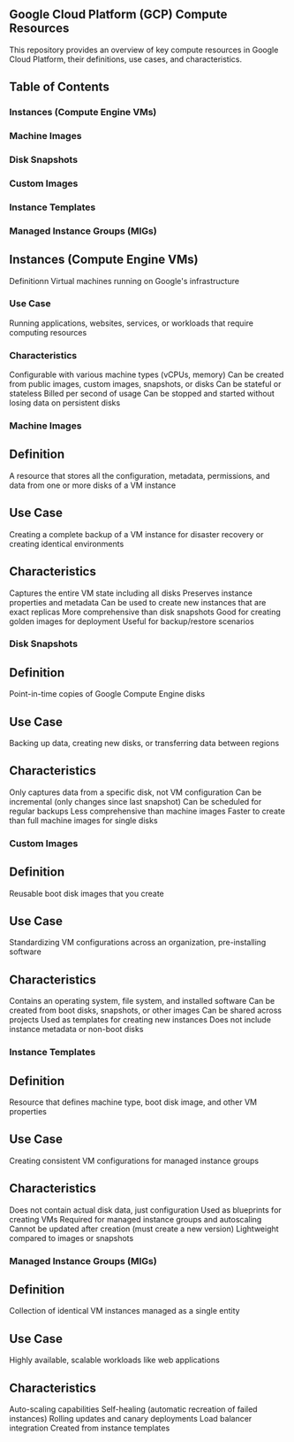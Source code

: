 ## Google Cloud Platform (GCP) Compute Resources
This repository provides an overview of key compute resources in Google Cloud Platform, their definitions, use cases, and characteristics.

## Table of Contents
### Instances (Compute Engine VMs)
### Machine Images
### Disk Snapshots
### Custom Images
### Instance Templates
### Managed Instance Groups (MIGs)


## Instances (Compute Engine VMs)
Definitionn Virtual machines running on Google's infrastructure

### Use Case
Running applications, websites, services, or workloads that require computing resources

### Characteristics
Configurable with various machine types (vCPUs, memory)
Can be created from public images, custom images, snapshots, or disks
Can be stateful or stateless
Billed per second of usage
Can be stopped and started without losing data on persistent disks


### Machine Images
## Definition
A resource that stores all the configuration, metadata, permissions, and data from one or more disks of a VM instance

## Use Case
Creating a complete backup of a VM instance for disaster recovery or creating identical environments

## Characteristics
Captures the entire VM state including all disks
Preserves instance properties and metadata
Can be used to create new instances that are exact replicas
More comprehensive than disk snapshots
Good for creating golden images for deployment
Useful for backup/restore scenarios

### Disk Snapshots
## Definition
Point-in-time copies of Google Compute Engine disks

## Use Case
Backing up data, creating new disks, or transferring data between regions

## Characteristics
Only captures data from a specific disk, not VM configuration
Can be incremental (only changes since last snapshot)
Can be scheduled for regular backups
Less comprehensive than machine images
Faster to create than full machine images for single disks

### Custom Images
## Definition
Reusable boot disk images that you create

## Use Case
Standardizing VM configurations across an organization, pre-installing software

## Characteristics
Contains an operating system, file system, and installed software
Can be created from boot disks, snapshots, or other images
Can be shared across projects
Used as templates for creating new instances
Does not include instance metadata or non-boot disks

### Instance Templates
## Definition
Resource that defines machine type, boot disk image, and other VM properties

## Use Case
Creating consistent VM configurations for managed instance groups

## Characteristics
Does not contain actual disk data, just configuration
Used as blueprints for creating VMs
Required for managed instance groups and autoscaling
Cannot be updated after creation (must create a new version)
Lightweight compared to images or snapshots

### Managed Instance Groups (MIGs)
## Definition
Collection of identical VM instances managed as a single entity

## Use Case
Highly available, scalable workloads like web applications

## Characteristics
Auto-scaling capabilities
Self-healing (automatic recreation of failed instances)
Rolling updates and canary deployments
Load balancer integration
Created from instance templates
